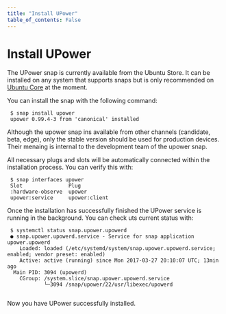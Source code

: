 ```yaml
---
title: "Install UPower"
table_of_contents: False
---
```


# Install UPower

The UPower snap is currently available from the Ubuntu Store. It can be
installed on any system that supports snaps but is only recommended on [Ubuntu
Core](https://www.ubuntu.com/core) at the moment.

You can install the snap with the following command:

```
 $ snap install upower
 upower 0.99.4-3 from 'canonical' installed
```

Although the upower snap ins available from other channels (candidate, beta,
edge), only the stable version should be used for production devices. Their
menaing is internal to the development team of the upower snap.

All necessary plugs and slots will be automatically connected within the
installation process. You can verify this with:

```
 $ snap interfaces upower
 Slot               Plug
 :hardware-observe  upower
 upower:service     upower:client

```

Once the installation has successfully finished the UPower service is running
in the background. You can check uts current status with:

```
 $ systemctl status snap.upower.upowerd
 ● snap.upower.upowerd.service - Service for snap application upower.upowerd
    Loaded: loaded (/etc/systemd/system/snap.upower.upowerd.service; enabled; vendor preset: enabled)
    Active: active (running) since Mon 2017-03-27 20:10:07 UTC; 13min ago
  Main PID: 3094 (upowerd)
    CGroup: /system.slice/snap.upower.upowerd.service
            └─3094 /snap/upower/22/usr/libexec/upowerd
 
```

Now you have UPower successfully installed.
